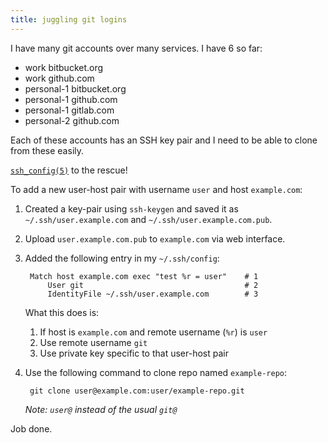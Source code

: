 ```yaml
---
title: juggling git logins
---
```


I have many git accounts over many services. I have 6 so far:

* work bitbucket.org
* work github.com
* personal-1 bitbucket.org
* personal-1 github.com
* personal-1 gitlab.com
* personal-2 github.com

Each of these accounts has an SSH key pair and I need to be able to clone from these easily.

[`ssh_config(5)`](http://man7.org/linux/man-pages/man5/ssh_config.5.html) to the rescue!

To add a new user-host pair with username `user` and host `example.com`:

1. Created a key-pair using `ssh-keygen` and saved it as `~/.ssh/user.example.com` and 
   `~/.ssh/user.example.com.pub`.

2. Upload `user.example.com.pub` to `example.com` via web interface.

3. Added the following entry in my `~/.ssh/config`:

        Match host example.com exec "test %r = user"    # 1
            User git                                    # 2
            IdentityFile ~/.ssh/user.example.com        # 3

    What this does is:

    1. If host is `example.com` and remote username (`%r`) is `user`
    2. Use remote username `git`
    3. Use private key specific to that user-host pair

4. Use the following command to clone repo named `example-repo`:

        git clone user@example.com:user/example-repo.git

    *Note: `user@` instead of the usual `git@`*

Job done.
